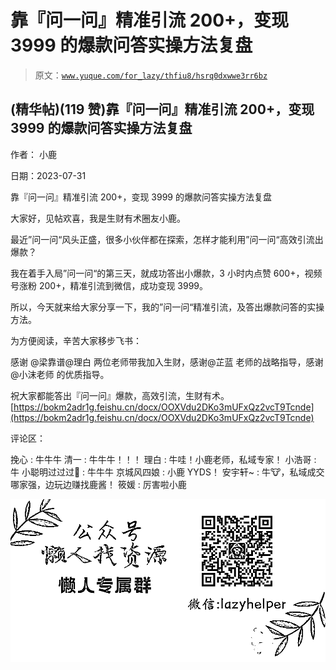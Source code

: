 # 靠『问一问』精准引流 200+，变现 3999 的爆款问答实操方法复盘

> 原文：[`www.yuque.com/for_lazy/thfiu8/hsrq0dxwwe3rr6bz`](https://www.yuque.com/for_lazy/thfiu8/hsrq0dxwwe3rr6bz)



## (精华帖)(119 赞)靠『问一问』精准引流 200+，变现 3999 的爆款问答实操方法复盘 

作者： 小鹿 

日期：2023-07-31 

靠『问一问』精准引流 200+，变现 3999 的爆款问答实操方法复盘 

大家好，见帖欢喜，我是生财有术圈友小鹿。 

最近”问一问“风头正盛，很多小伙伴都在探索，怎样才能利用”问一问“高效引流出爆款？ 

我在着手入局”问一问“的第三天，就成功答出小爆款，3 小时内点赞 600+，视频号涨粉 200+，精准引流到微信，成功变现 3999。 

所以，今天就来给大家分享一下，我的”问一问“精准引流，及答出爆款问答的实操方法。 

为方便阅读，辛苦大家移步飞书： 

感谢 @梁靠谱@理白 两位老师带我加入生财，感谢@芷蓝 老师的战略指导，感谢@小沫老师 的优质指导。 

祝大家都能答出『问一问』爆款，高效引流，生财有术。[https://bokm2adr1g.feishu.cn/docx/OOXVdu2DKo3mUFxQz2vcT9Tcnde](https://bokm2adr1g.feishu.cn/docx/OOXVdu2DKo3mUFxQz2vcT9Tcnde) 

评论区： 

挽心 : 牛牛牛 清一 : 牛牛牛！！！ 理白 : 牛哇！小鹿老师，私域专家！ 小浩哥 : 牛 小聪明过过过💫 : 牛牛牛 京城风四娘 : 小鹿 YYDS！ 安宇轩~ : 牛🐮，私域成交哪家强，边玩边赚找鹿酱！ 筱媛 : 厉害啦小鹿 

![](img/894d30a529e7c37bcd3392323c99941c.png)  